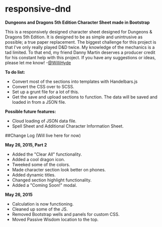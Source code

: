 # responsive-dnd
**Dungeons and Dragons 5th Edition Character Sheet made in Bootstrap**

This is a responsively designed character sheet designed for Dungeons & Dragons 5th Edition. It is designed to be as simple and unintrusive as possible; a true paper replacement. The biggest challenge for this project is that I've only really played D&D twice. My knowledge of the mechanics is a tad limited. To that end, my friend Danny Martin deserves a producer credit for his constant help with this project. If you have any suggestions or ideas, please let me know! -[@WilliHyde](https://twitter.com/WilliHyde)

**To do list:**
* Convert most of the sections into templates with Handelbars.js
* Convert the CSS over to SCSS.
* Set up a grunt file for a lot of this.
* Get the save and upload sections to function. The data will be saved and loaded in from a JSON file.

**Possible future features:**
* Cloud loading of JSON data file.
* Spell Sheet and Additional Character Information Sheet.

##Change Log
(Will live here for now)

**May 26, 2015, Part 2**
* Added the "Clear All" functionality.
* Added a cool dragon icon.
* Tweeked some of the colors.
* Made character section look better on phones.
* Added dynamic titles.
* Changed section highlight functionality.
* Added a "Coming Soon!" modal.

**May 26, 2015**
* Calculation is now functioning.
* Cleaned up some of the JS.
* Removed Bootstrap wells and panels for custom CSS.
* Moved Passive Wisdom location to the top.
